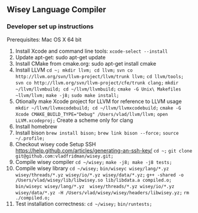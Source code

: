 ## Wisey Language Compiler ##

### Developer set up instructions ###

Prerequisites: Mac OS X 64 bit

1. Install Xcode and command line tools: `xcode-select --install`
2. Update apt-get: sudo apt-get update
3. Install CMake from cmake.org: sudo apt-get install cmake
4. Install LLVM
  `cd ~; mkdir llvm; cd llvm;`
  `svn co http://llvm.org/svn/llvm-project/llvm/trunk llvm;`
  `cd llvm/tools; svn co http://llvm.org/svn/llvm-project/cfe/trunk clang;`
  `mkdir ~/llvm/llvmbuild; cd ~/llvm/llvmbuild;`
  `cmake -G Unix\ Makefiles ~llvm/llvm;`
  `make -j8;`
  `sudo make install;`
5. Otionally make Xcode project for LLVM for reference to LLVM usage
  `mkdir ~/llvm/llvmxcodebuild; cd ~/llvm/llvmxcodebuild;`
  `cmake -G Xcode CMAKE_BUILD_TYPE="Debug" /Users/vlad/llvm/llvm;`
  `open LLVM.xcodeproj;`
  Create a scheme only for clang
6. Install homebrew
7. Install bison
  `brew install bison;`
  `brew link bison --force;`
  `source ~/.profile;`
8. Checkout wisey code
  Setup SSH https://help.github.com/articles/generating-an-ssh-key/
  `cd ~;`
  `git clone git@github.com:vladfridman/wisey.git;`
9. Compile wisey compiler
  `cd ~/wisey;`
  `make -j8; make -j8 tests;`
10. Compile wisey library
  `cd ~/wisey;`
  `bin/wiseyc wisey/lang/*.yz wisey/threads/*.yz wisey/io/*.yz wisey/data/*.yz;`
  `g++ -shared -o /Users/vlad/wisey/lib/libwisey.so lib/libdata.a compiled.o;`
  `bin/wiseyc wisey/lang/*.yz  wisey/threads/*.yz wisey/io/*.yz wisey/data/*.yz -H /Users/vlad/wisey/wisey/headers/libwisey.yz;`
  `rm ./compiled.o;`
11. Test installation correctness:
  `cd ~/wisey;`
  `bin/runtests;`
